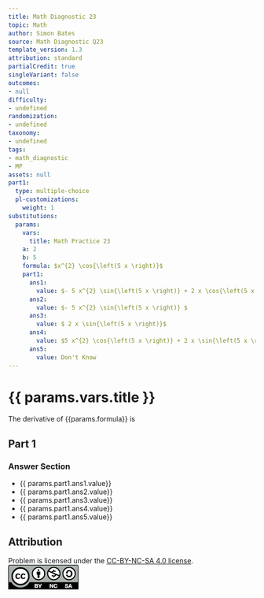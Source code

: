```yaml
---
title: Math Diagnostic 23
topic: Math
author: Simon Bates
source: Math Diagnostic Q23
template_version: 1.3
attribution: standard
partialCredit: true
singleVariant: false
outcomes:
- null
difficulty:
- undefined
randomization:
- undefined
taxonomy:
- undefined
tags:
- math_diagnostic
- MP
assets: null
part1:
  type: multiple-choice
  pl-customizations:
    weight: 1
substitutions:
  params:
    vars:
      title: Math Practice 23
    a: 2
    b: 5
    formula: $x^{2} \cos{\left(5 x \right)}$
    part1:
      ans1:
        value: $- 5 x^{2} \sin{\left(5 x \right)} + 2 x \cos{\left(5 x \right)}$
      ans2:
        value: $- 5 x^{2} \sin{\left(5 x \right)} $
      ans3:
        value: $ 2 x \sin{\left(5 x \right)}$
      ans4:
        value: $5 x^{2} \cos{\left(5 x \right)} + 2 x \sin{\left(5 x \right)}$
      ans5:
        value: Don't Know
---
```

# {{ params.vars.title }}
The derivative of {{params.formula}} is

## Part 1

### Answer Section

- {{ params.part1.ans1.value}}
- {{ params.part1.ans2.value}}
- {{ params.part1.ans3.value}}
- {{ params.part1.ans4.value}}
- {{ params.part1.ans5.value}}

## Attribution

Problem is licensed under the [CC-BY-NC-SA 4.0 license](https://creativecommons.org/licenses/by-nc-sa/4.0/).<br> ![The Creative Commons 4.0 license requiring attribution-BY, non-commercial-NC, and share-alike-SA license.](https://raw.githubusercontent.com/firasm/bits/master/by-nc-sa.png)
